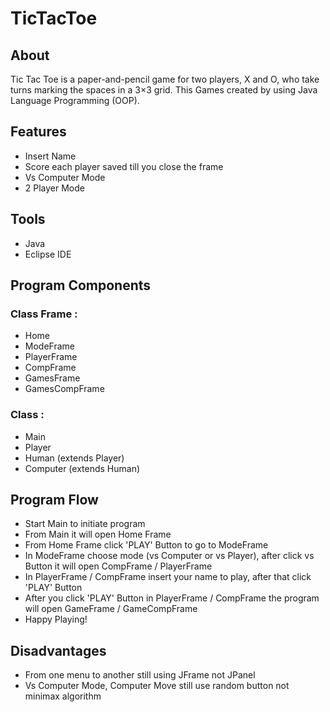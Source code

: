 # TicTacToe

## About
Tic Tac Toe is a paper-and-pencil game for two players, X and O, who take turns marking the spaces in a 3×3 grid. This Games created by using Java Language Programming (OOP).

## Features
- Insert Name
- Score each player saved till you close the frame
- Vs Computer Mode
- 2 Player Mode

## Tools
- Java
- Eclipse IDE

## Program Components

### Class Frame : 
- Home
- ModeFrame
- PlayerFrame
- CompFrame
- GamesFrame
- GamesCompFrame

### Class : 
- Main
- Player
- Human (extends Player)
- Computer (extends Human)

## Program Flow
- Start Main to initiate program
- From Main it will open Home Frame
- From Home Frame click 'PLAY' Button to go to ModeFrame
- In ModeFrame choose mode (vs Computer or vs Player), after click vs Button it will open CompFrame / PlayerFrame
- In PlayerFrame / CompFrame insert your name to play, after that click 'PLAY' Button
- After you click 'PLAY' Button in PlayerFrame / CompFrame the program will open GameFrame / GameCompFrame
- Happy Playing!

## Disadvantages
- From one menu to another still using JFrame not JPanel
- Vs Computer Mode, Computer Move still use random button not minimax algorithm
